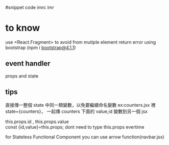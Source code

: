 #snippet code
imrc
imr

# to know

use <React.Fragment> to avoid from mutiple element return error
using bootstrap (npm i bootstrap@4.1.1)

## event handler

props and state

## tips

直接傳一整個 state 中同一類變數，以免要繼續命名變數 ex:counters.jsx 裡 state={counters}， 一起傳 counters 下面的 value,id 變數到另一個 jsx

this.props.id , this.props.value  
const {id,value}=this.props;
dont need to type this.props evertime

for Stateless Functional Component
you can use arrow function(navbar.jsx)
